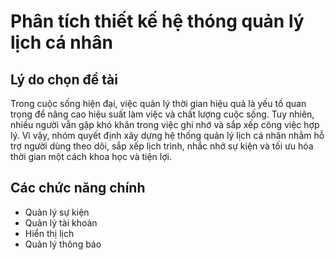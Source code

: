 # Phân tích thiết kế hệ thóng quản lý lịch cá nhân
## Lý do chọn đề tài

Trong cuộc sống hiện đại, việc quản lý thời gian hiệu quả là yếu tố quan trọng để nâng cao hiệu suất làm việc và chất lượng cuộc sống. Tuy nhiên, nhiều người vẫn gặp khó khăn trong việc ghi nhớ và sắp xếp công việc hợp lý. Vì vậy, nhóm quyết định xây dựng hệ thống quản lý lịch cá nhân nhằm hỗ trợ người dùng theo dõi, sắp xếp lịch trình, nhắc nhở sự kiện và tối ưu hóa thời gian một cách khoa học và tiện lợi.
 ## Các chức năng chính
  - Quản lý sự kiện
  - Quản lý tài khoản
  - Hiển thị lịch
  - Quản lý thông báo
    
